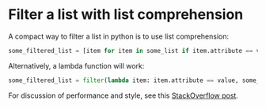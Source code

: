 # Filter a list with list comprehension

A compact way to filter a list in python is to use list comprehension: 

```python
some_filtered_list = [item for item in some_list if item.attribute == value]
```

Alternatively, a lambda function will work:

```python
some_filtered_list = filter(lambda item: item.attribute == value, some_list)
```

For discussion of performance and style, see this [StackOverflow post](https://stackoverflow.com/questions/3013449/list-comprehension-vs-lambda-filter).
